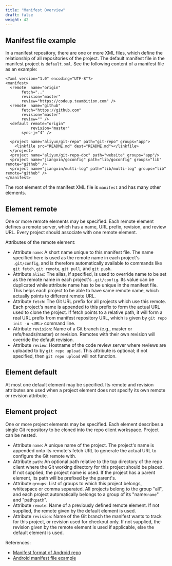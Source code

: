 ```yaml
---
title: "Manifest Overview"
draft: false
weight: 42
---
```


## Manifest file example

In a manifest repository, there are one or more XML files, which define the relationship of all repositories of the project. The default manifest file in the manifest project is `default.xml`. See the following content of a manifest file as an example:

    <?xml version="1.0" encoding="UTF-8"?>
    <manifest>
      <remote  name="origin"
    	   fetch=".."
    	   revision="master"
    	   review="https://codeup.teambition.com" />
      <remote  name="github"
    	   fetch="https://github.com"
    	   revision="master"
    	   review="" />
      <default remote="origin"
               revision="master"
    	   sync-j="4" />
    
      <project name="aliyun/git-repo" path="git-repo" groups="app">
        <linkfile src="README.md" dest="README.md"></linkfile>
      </project>
      <project name="aliyun/git-repo-doc" path="website" groups="app"/>
      <project name="jiangxin/goconfig" path="lib/goconfig" groups="lib" remote="github" />
      <project name="jiangxin/multi-log" path="lib/multi-log" groups="lib" remote="github" />
    </manifest>

The root element of the manifest XML file is `manifest` and has many other elements.


## Element remote

One or more remote elements may be specified. Each remote element defines a remote server, which has a name, URL prefix, revision, and review URL. Every project should associate with one remote element.

Attributes of the remote element:

+ Attribute `name`: A short name unique to this manifest file. The name specified here is used as the remote name in each project's `.git/config`, and is therefore automatically available to commands like `git fetch`, `git remote`, `git pull`, and `git push`.
+ Attribute `alias`: The alias, if specified, is used to override name to be set as the remote name in each project's `.git/config`. Its value can be duplicated while attribute name has to be unique in the manifest file. This helps each project to be able to have same remote name, which actually points to different remote URL.
+ Attribute `fetch`: The Git URL prefix for all projects which use this remote. Each project's name is appended to this prefix to form the actual URL used to clone the project. If fetch points to a relative path, it will form a real URL prefix from manifest repository URL, which is given by `git repo init -u <URL>` command line.
+ Attribute `revision`: Name of a Git branch (e.g., master or refs/heads/master) or revision. Remotes with their own revision will override the default revision.
+ Attribute `review`: Hostname of the code review server where reviews are uploaded to by `git repo upload`. This attribute is optional; if not specified, then `git repo upload` will not function.

## Element default

At most one default element may be specified. Its remote and revision attributes are used when a project element does not specify its own remote or revision attribute.

## Element project

One or more project elements may be specified. Each element describes a single Git repository to be cloned into the repo client workspace. Project can be nested.

+ Attribute `name`: A unique name of the project. The project's name is appended onto its remote's fetch URL to generate the actual URL to configure the Git remote with.
+ Attribute `path`: An optional path relative to the top directory of the repo client where the Git working directory for this project should be placed. If not supplied, the project name is used. If the project has a parent element, its path will be prefixed by the parent's.
+ Attribute `groups`: List of groups to which this project belongs, whitespace or comma separated. All projects belong to the group "all", and each project automatically belongs to a group of its "name:`name`" and "path:`path`".
+ Attribute `remote`: Name of a previously defined remote element. If not supplied, the remote given by the default element is used.
+ Attribute `revision`: Name of the Git branch the manifest wants to track for this project, or revision used for checkout only. If not supplied, the revision given by the remote element is used if applicable, else the default element is used.

References:

+ [Manifest format of Android repo](https://gerrit.googlesource.com/git-repo/+/refs/heads/master/docs/manifest-format.md)
+ [Android manifest file example](https://android.googlesource.com/platform/manifest)
